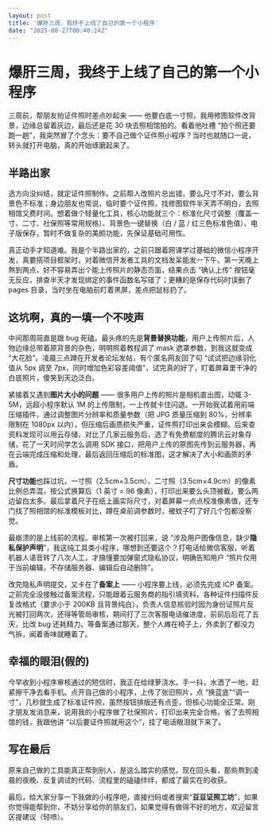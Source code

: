 ```yaml
---
layout: post
title: '爆肝三周，我终于上线了自己的第一个小程序'
date: "2025-08-27T00:40:24Z"
---
```

爆肝三周，我终于上线了自己的第一个小程序
====================

三周前，帮朋友拍证件照时差点吵起来 —— 他要白底一寸照，我用修图软件改背景，边缘总留着灰边，最后还是花 30 块去照相馆拍的。看着他吐槽 “拍个照还要跑一趟”，我突然冒了个念头：要不自己做个证件照小程序？当时也就随口一说，转头就打开电脑，真的开始琢磨起来了。

半路出家
----

选方向没纠结，就定证件照制作。之前帮人改照片总出错，要么尺寸不对，要么背景色不标准；身边朋友也常说，临时要个证件照，找修图软件半天弄不明白，去照相馆又费时间。想着做个轻量化工具，核心功能就三个：标准化尺寸调整（覆盖一寸、二寸、社保照等常用规格）、背景色一键替换（白 / 蓝 / 红三色标准色值）、电子版保存，暂时不做复杂的美颜功能，先保证基础可用性。

真正动手才知道难。我是个半路出家的，之前只跟着网课学过基础的微信小程序开发，真要搭项目框架时，对着微信开发者工具的文档发呆能发一下午。第一天晚上熬到两点，好不容易弄出个能上传照片的静态页面，结果点击 “确认上传” 按钮毫无反应，排查半天才发现绑定的事件函数名写错了；更糟的是保存代码时误删了 pages 目录，当时坐在电脑前盯着黑屏，差点把鼠标扔了。

这坑啊，真的一填一个不吱声
-------------

中间那周简直是跟 bug 死磕。最头疼的先是**背景替换功能**，用户上传照片后，人物边缘总带着原背景的杂色，明明照着教程调了 mask 遮罩参数，到我这就变成 “大花脸”。凌晨三点蹲在开发者论坛发帖，有个匿名网友回了句 “试试把边缘羽化值从 5px 调至 7px，同时增加色彩容差阈值”，试完真的好了，盯着屏幕里干净的白底照片，傻笑到天边泛白。

紧接着又遇到**图片大小的问题** —— 很多用户上传的照片是相机直出图，动辄 3-5M，远超小程序默认 1M 的上传限制，一上传就卡住闪退。一开始我试着用前端压缩插件，通过调整图片分辨率和质量参数（把 JPG 质量压缩到 80%，分辨率限制在 1080px 以内），但压缩后画质损失严重，证件照打印出来会模糊。后来查资料发现可以用云存储，对比了几家云服务后，选了有免费额度的腾讯云对象存储，花了一天时间学怎么调用 SDK 接口，把用户上传的原图先传到云服务器，再在云端完成压缩和处理，最后返回压缩后的标准图，这才解决了大小和画质的矛盾。

**尺寸功能**也踩过坑，一寸照（2.5cm×3.5cm）、二寸照（3.5cm×4.9cm）的像素比例总弄混，按公式换算后（1 英寸 = 96 像素），打印出来要么头顶被截，要么两边留白太多。最后拿着尺子在纸上画实际尺寸，对着屏幕一点点校准像素值，还专门找了照相馆的标准模板对比，蹲在桌前调参数时，被蚊子叮了好几个包都没察觉。

最崩溃的是上线前的流程。审核第一次被打回来，说 “涉及用户图像信息，缺少**隐私保护声明**”，我这纯工具类小程序，哪想到还要这个？打电话给微信客服，听着机器人语音转了八次人工，才搞懂要加弹窗式隐私协议，明确告知用户 “照片仅用于当前编辑，不存储服务器、编辑后自动删除”。

改完隐私声明提交，又卡在了**备案上** —— 小程序要上线，必须先完成 ICP 备案。之前完全没接触过备案流程，只能跟着云服务商的指引填资料，各种证件扫描件反复改格式（要求小于 200KB 且背景纯白），负责人信息核验时因为身份证照片反光被打回两次，还得等管局审核，期间打了三次客服电话催进度，前前后后花了五天，比改 bug 还耗精力。等备案通过那天，整个人瘫在椅子上，外卖到了都没力气拆，闻着香味就睡着了。

幸福的眼泪(假的)
---------

今早收到小程序审核通过的短信时，我正在给绿萝浇水。手一抖，水洒了一地，赶紧擦干净去看手机。点开自己做的小程序，上传了张旧照片，点 “换蓝底”“调一寸”，几秒就生成了标准证件照，虽然按钮排版还有点歪，但核心功能全正常。刚才朋友发消息来，说用我的小程序做了社保照片，打印出来完全合格，省了去照相馆的钱，我跟他讲 “以后要证件照就用这个”，挂了电话眼泪就下来了。

写在最后
----

原来自己做的工具能真正帮到别人，是这么踏实的感觉。现在回头看，那些熬到凌晨的夜晚、反复调试的代码、流程里的磕磕绊绊，都成了最实在的收获。

最后，给大家分享一下我做的小程序吧，直接扫码或者搜索“**豆豆证照工坊**”，如果你觉得能帮到你，不妨分享给你的朋友们，如果觉得有做得不好的地方，欢迎留言区提建议（轻喷）。